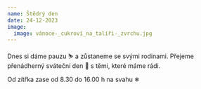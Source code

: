 ```yaml
---
name: Štědrý den
date: 24-12-2023
image:
  image: vánoce-_cukroví_na_talíři-_zvrchu.jpg
---
```

Dnes si dáme pauzu ⛷ a zůstaneme se svými rodinami. Přejeme přenádherný sváteční den 🎄 s﻿ těmi, které máme rádi. 

Od zítřka zase od 8.30 do 16.00 h na svahu ❄